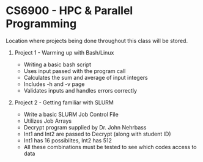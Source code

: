 # CS6900 - HPC & Parallel Programming
Location where projects being done throughout this class will be stored.
1. Project 1 - Warming up with Bash/Linux
   * Writing a basic bash script
   * Uses input passed with the program call
   * Calculates the sum and average of input integers
   * Includes -h and -v page
   * Validates inputs and handles errors correctly

2. Project 2 - Getting familiar with SLURM
   * Write a basic SLURM Job Control File
   * Utilizes Job Arrays
   * Decrypt program supplied by Dr. John Nehrbass
   * Int1 and Int2 are passed to Decrypt (along with student ID)
   * Int1 has 16 possiblites, Int2 has 512
   * All these combinations must be tested to see which codes access to data

   